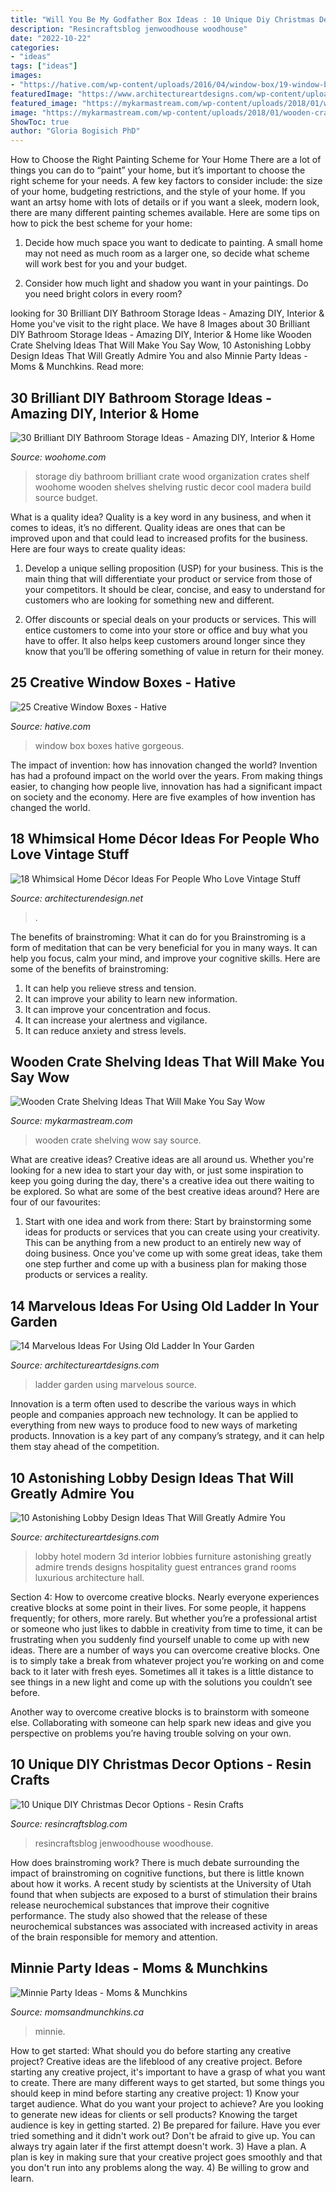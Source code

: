 ```yaml
---
title: "Will You Be My Godfather Box Ideas : 10 Unique Diy Christmas Decor Options"
description: "Resincraftsblog jenwoodhouse woodhouse"
date: "2022-10-22"
categories:
- "ideas"
tags: ["ideas"]
images:
- "https://hative.com/wp-content/uploads/2016/04/window-box/19-window-box-ideas.jpg"
featuredImage: "https://www.architectureartdesigns.com/wp-content/uploads/2017/03/7-28-e1490137707118-630x834.jpg"
featured_image: "https://mykarmastream.com/wp-content/uploads/2018/01/wooden-crate-ideas-.jpg"
image: "https://mykarmastream.com/wp-content/uploads/2018/01/wooden-crate-ideas-.jpg"
ShowToc: true
author: "Gloria Bogisich PhD"
---
```



How to Choose the Right Painting Scheme for Your Home
There are a lot of things you can do to “paint” your home, but it’s important to choose the right scheme for your needs. A few key factors to consider include: the size of your home, budgeting restrictions, and the style of your home. If you want an artsy home with lots of details or if you want a sleek, modern look, there are many different painting schemes available. Here are some tips on how to pick the best scheme for your home:
1. Decide how much space you want to dedicate to painting. A small home may not need as much room as a larger one, so decide what scheme will work best for you and your budget.

2. Consider how much light and shadow you want in your paintings. Do you need bright colors in every room?

	

		
looking for 30 Brilliant DIY Bathroom Storage Ideas - Amazing DIY, Interior &amp; Home you've visit to the right place. We have 8 Images about 30 Brilliant DIY Bathroom Storage Ideas - Amazing DIY, Interior &amp; Home like Wooden Crate Shelving Ideas That Will Make You Say Wow, 10 Astonishing Lobby Design Ideas That Will Greatly Admire You and also Minnie Party Ideas - Moms &amp; Munchkins. Read more:
		
    
## 30 Brilliant DIY Bathroom Storage Ideas - Amazing DIY, Interior &amp; Home

<img loading=lazy src="http://www.woohome.com/wp-content/uploads/2013/11/diy-bathroom-storage-ideas-15.jpg" onerror="this.onerror=null;this.src='https://tse2.mm.bing.net/th?id=OIP.RfnL3iYEiyoSntoK85LdQAHaKO&amp;pid=15.1';" alt="30 Brilliant DIY Bathroom Storage Ideas - Amazing DIY, Interior &amp; Home">

_Source: woohome.com_

>storage diy bathroom brilliant crate wood organization crates shelf woohome wooden shelves shelving rustic decor cool madera build source budget. 

	

What is a quality idea?
Quality is a key word in any business, and when it comes to ideas, it’s no different. Quality ideas are ones that can be improved upon and that could lead to increased profits for the business. Here are four ways to create quality ideas:
1. Develop a unique selling proposition (USP) for your business. This is the main thing that will differentiate your product or service from those of your competitors. It should be clear, concise, and easy to understand for customers who are looking for something new and different.

2. Offer discounts or special deals on your products or services. This will entice customers to come into your store or office and buy what you have to offer. It also helps keep customers around longer since they know that you’ll be offering something of value in return for their money.


    
## 25 Creative Window Boxes - Hative

<img loading=lazy src="https://hative.com/wp-content/uploads/2016/04/window-box/19-window-box-ideas.jpg" onerror="this.onerror=null;this.src='https://tse2.mm.bing.net/th?id=OIP.j9aspp5vXGobwEHvZwfRbgHaJ7&amp;pid=15.1';" alt="25 Creative Window Boxes - Hative">

_Source: hative.com_

>window box boxes hative gorgeous. 

	

The impact of invention: how has innovation changed the world?
Invention has had a profound impact on the world over the years. From making things easier, to changing how people live, innovation has had a significant impact on society and the economy. Here are five examples of how invention has changed the world.

    
## 18 Whimsical Home Décor Ideas For People Who Love Vintage Stuff

<img loading=lazy src="https://cdn.architecturendesign.net/wp-content/uploads/2015/09/AD-Whimsical-Home-Decor-Ideas-11.jpg" onerror="this.onerror=null;this.src='https://tse4.mm.bing.net/th?id=OIP.ThPQ7Nb-zdTtGxx8RMSFIgHaLL&amp;pid=15.1';" alt="18 Whimsical Home Décor Ideas For People Who Love Vintage Stuff">

_Source: architecturendesign.net_

>. 

	

The benefits of brainstroming: What it can do for you
Brainstroming is a form of meditation that can be very beneficial for you in many ways. It can help you focus, calm your mind, and improve your cognitive skills. Here are some of the benefits of brainstroming: 
1. It can help you relieve stress and tension.
2. It can improve your ability to learn new information.
3. It can improve your concentration and focus. 
4. It can increase your alertness and vigilance. 
5. It can reduce anxiety and stress levels.

    
## Wooden Crate Shelving Ideas That Will Make You Say Wow

<img loading=lazy src="https://mykarmastream.com/wp-content/uploads/2018/01/wooden-crate-ideas-.jpg" onerror="this.onerror=null;this.src='https://tse1.mm.bing.net/th?id=OIP.fU4G3r463ENe2DhkqB_mXgHaHa&amp;pid=15.1';" alt="Wooden Crate Shelving Ideas That Will Make You Say Wow">

_Source: mykarmastream.com_

>wooden crate shelving wow say source. 

	

What are creative ideas?
Creative ideas are all around us. Whether you're looking for a new idea to start your day with, or just some inspiration to keep you going during the day, there's a creative idea out there waiting to be explored. So what are some of the best creative ideas around? Here are four of our favourites: 
1. Start with one idea and work from there: Start by brainstorming some ideas for products or services that you can create using your creativity. This can be anything from a new product to an entirely new way of doing business. Once you've come up with some great ideas, take them one step further and come up with a business plan for making those products or services a reality. 


    
## 14 Marvelous Ideas For Using Old Ladder In Your Garden

<img loading=lazy src="https://www.architectureartdesigns.com/wp-content/uploads/2017/03/7-28-e1490137707118-630x834.jpg" onerror="this.onerror=null;this.src='https://tse4.mm.bing.net/th?id=OIP.DHGaleUOGpg-2tmYWicy4wHaJz&amp;pid=15.1';" alt="14 Marvelous Ideas For Using Old Ladder In Your Garden">

_Source: architectureartdesigns.com_

>ladder garden using marvelous source. 

	

Innovation is a term often used to describe the various ways in which people and companies approach new technology. It can be applied to everything from new ways to produce food to new ways of marketing products. Innovation is a key part of any company’s strategy, and it can help them stay ahead of the competition.

    
## 10 Astonishing Lobby Design Ideas That Will Greatly Admire You

<img loading=lazy src="https://www.architectureartdesigns.com/wp-content/uploads/2015/06/410.jpg" onerror="this.onerror=null;this.src='https://tse1.mm.bing.net/th?id=OIP.SdHQk1WxBhVd4zZ-lNUffgHaEm&amp;pid=15.1';" alt="10 Astonishing Lobby Design Ideas That Will Greatly Admire You">

_Source: architectureartdesigns.com_

>lobby hotel modern 3d interior lobbies furniture astonishing greatly admire trends designs hospitality guest entrances grand rooms luxurious architecture hall. 

	

Section 4: How to overcome creative blocks.
Nearly everyone experiences creative blocks at some point in their lives. For some people, it happens frequently; for others, more rarely. But whether you’re a professional artist or someone who just likes to dabble in creativity from time to time, it can be frustrating when you suddenly find yourself unable to come up with new ideas.
There are a number of ways you can overcome creative blocks. One is to simply take a break from whatever project you’re working on and come back to it later with fresh eyes. Sometimes all it takes is a little distance to see things in a new light and come up with the solutions you couldn’t see before.

Another way to overcome creative blocks is to brainstorm with someone else. Collaborating with someone can help spark new ideas and give you perspective on problems you’re having trouble solving on your own.

    
## 10 Unique DIY Christmas Decor Options - Resin Crafts

<img loading=lazy src="https://resincraftsblog.com/wp-content/uploads/2017/11/stocking-holder-box-8-4.jpg" onerror="this.onerror=null;this.src='https://tse2.mm.bing.net/th?id=OIP.pEAu57Jl8SVXJNQsf3cV6wHaLH&amp;pid=15.1';" alt="10 Unique DIY Christmas Decor Options - Resin Crafts">

_Source: resincraftsblog.com_

>resincraftsblog jenwoodhouse woodhouse. 

	

How does brainstroming work?
There is much debate surrounding the impact of brainstroming on cognitive functions, but there is little known about how it works. A recent study by scientists at the University of Utah found that when subjects are exposed to a burst of stimulation their brains release neurochemical substances that improve their cognitive performance. The study also showed that the release of these neurochemical substances was associated with increased activity in areas of the brain responsible for memory and attention.

    
## Minnie Party Ideas - Moms &amp; Munchkins

<img loading=lazy src="https://www.momsandmunchkins.ca/wp-content/uploads/2015/07/minnie-mouse-party-table-4-m.jpg" onerror="this.onerror=null;this.src='https://tse4.mm.bing.net/th?id=OIP.XJRVIyIgveaxvMKBR-WcRwHaLH&amp;pid=15.1';" alt="Minnie Party Ideas - Moms &amp; Munchkins">

_Source: momsandmunchkins.ca_

>minnie. 

	

How to get started: What should you do before starting any creative project?
Creative ideas are the lifeblood of any creative project. Before starting any creative project, it's important to have a grasp of what you want to create. There are many different ways to get started, but some things you should keep in mind before starting any creative project: 1) Know your target audience. What do you want your project to achieve? Are you looking to generate new ideas for clients or sell products? Knowing the target audience is key in getting started. 2) Be prepared for failure. Have you ever tried something and it didn't work out? Don't be afraid to give up. You can always try again later if the first attempt doesn't work. 3) Have a plan. A plan is key in making sure that your creative project goes smoothly and that you don't run into any problems along the way. 4) Be willing to grow and learn.


